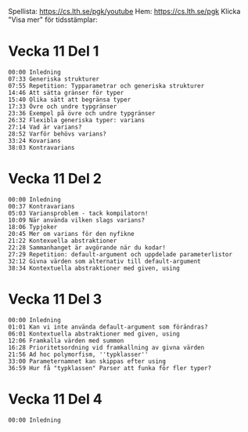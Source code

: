 Spellista: https://cs.lth.se/pgk/youtube 
Hem: https://cs.lth.se/pgk
Klicka "Visa mer" för tidsstämplar:

# Vecka 11 Del 1
```
00:00 Inledning
07:33 Generiska strukturer
07:55 Repetition: Typparametrar och generiska strukturer
14:46 Att sätta gränser för typer
15:40 Olika sätt att begränsa typer
17:33 Övre och undre typgränser
23:36 Exempel på övre och undre typgränser
26:32 Flexibla generiska typer: varians
27:14 Vad är varians?
28:52 Varför behövs varians?
33:24 Kovarians
38:03 Kontravarians
```

# Vecka 11 Del 2
```
00:00 Inledning
00:37 Kontravarians
05:03 Variansproblem - tack kompilatorn!
10:09 När använda vilken slags varians?
18:06 Typjoker
20:45 Mer om varians för den nyfikne
21:22 Kontexuella abstraktioner
22:28 Sammanhanget är avgörande när du kodar!
27:29 Repetition: default-argument och uppdelade parameterlistor
32:12 Givna värden som alternativ till default-argument
38:34 Kontextuella abstraktioner med given, using
```

# Vecka 11 Del 3
```
00:00 Inledning
01:01 Kan vi inte använda default-argument som förändras?
06:01 Kontextuella abstraktioner med given, using
12:06 Framkalla värden med summon
16:28 Prioritetsordning vid framkallning av givna värden
21:56 Ad hoc polymorfism, ''typklasser'' 
33:00 Parameternamnet kan skippas efter using
36:59 Hur få "typklassen" Parser att funka för fler typer?
```

# Vecka 11 Del 4
```
00:00 Inledning
```

